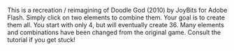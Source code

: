 This is a recreation / reimagining of Doodle God (2010) by JoyBits for Adobe Flash.
Simply click on two elements to combine them. Your goal is to create them all. You start with only 4, but will eventually create 36.
Many elements and combinations have been changed from the original game.
Consult the tutorial if you get stuck!